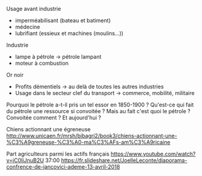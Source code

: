 Usage avant industrie

* imperméabilisant (bateau et batiment)
* médecine
* lubrifiant (essieux et machines (moulins...))

Industrie

* lampe à pétrole → pétrole lampant
* moteur à combustion

Or noir

* Profits démentiels → au delà de toutes les autres industries
* Usage dans le secteur clef du transport → commerce, mobilité, militaire

Pourquoi le pétrole a-t-il pris un tel essor en 1850-1900 ?
Qu'est-ce qui fait du pétrole une ressource si convoitée ?
Mais au fait c'est quoi le pétrole ?
Convoitée comment ?
Et aujourd'hui ?

Chiens actionnant une égreneuse
http://www.unicaen.fr/mrsh/bibagri2/book3/chiens-actionnant-une-%C3%A9greneuse-%C3%A0-ma%C3%AFs-am%C3%A9ricaine


Part agriculteurs parmi les actifs français
https://www.youtube.com/watch?v=jC0IiJnuB2U
37:00
https://fr.slideshare.net/JoelleLeconte/diaporama-confrence-de-jancovici-ademe-13-avril-2018